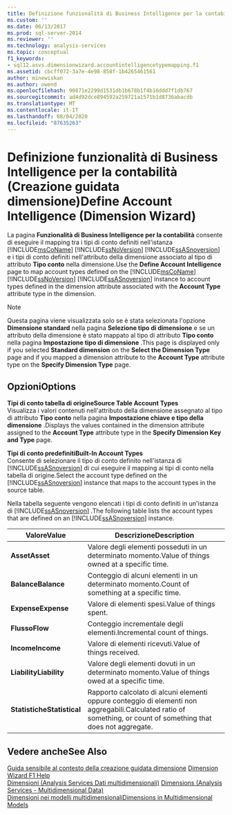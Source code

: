 ```yaml
---
title: Definizione funzionalità di Business Intelligence per la contabilità (creazione guidata dimensione) | Microsoft Docs
ms.custom: ''
ms.date: 06/13/2017
ms.prod: sql-server-2014
ms.reviewer: ''
ms.technology: analysis-services
ms.topic: conceptual
f1_keywords:
- sql12.asvs.dimensionwizard.accountintelligencetypemapping.f1
ms.assetid: cbcff072-3a7e-4e98-858f-1b4265461561
author: minewiskan
ms.author: owend
ms.openlocfilehash: 90871e2299d1531db1b678b1f4b16ddd7f1db767
ms.sourcegitcommit: ad4d92dce894592a259721a1571b1d8736abacdb
ms.translationtype: MT
ms.contentlocale: it-IT
ms.lasthandoff: 08/04/2020
ms.locfileid: "87635263"
---
```

# <a name="define-account-intelligence-dimension-wizard"></a><span data-ttu-id="a4ecf-102">Definizione funzionalità di Business Intelligence per la contabilità (Creazione guidata dimensione)</span><span class="sxs-lookup"><span data-stu-id="a4ecf-102">Define Account Intelligence (Dimension Wizard)</span></span>
  <span data-ttu-id="a4ecf-103">La pagina **Funzionalità di Business Intelligence per la contabilità** consente di eseguire il mapping tra i tipi di conto definiti nell'istanza [!INCLUDE[msCoName](../includes/msconame-md.md)] [!INCLUDE[ssNoVersion](../includes/ssnoversion-md.md)] [!INCLUDE[ssASnoversion](../includes/ssasnoversion-md.md)] e i tipi di conto definiti nell'attributo della dimensione associato al tipo di attributo **Tipo conto** nella dimensione.</span><span class="sxs-lookup"><span data-stu-id="a4ecf-103">Use the **Define Account Intelligence** page to map account types defined on the [!INCLUDE[msCoName](../includes/msconame-md.md)] [!INCLUDE[ssNoVersion](../includes/ssnoversion-md.md)] [!INCLUDE[ssASnoversion](../includes/ssasnoversion-md.md)] instance to account types defined in the dimension attribute associated with the **Account Type** attribute type in the dimension.</span></span>  
  
> [!NOTE]  
>  <span data-ttu-id="a4ecf-104"> Questa pagina viene visualizzata solo se è stata selezionata l'opzione **Dimensione standard** nella pagina **Selezione tipo di dimensione** e se un attributo della dimensione è stato mappato al tipo di attributo **Tipo conto** nella pagina **Impostazione tipo di dimensione** .</span><span class="sxs-lookup"><span data-stu-id="a4ecf-104">This page is displayed only if you selected **Standard dimension** on the **Select the Dimension Type** page and if you mapped a dimension attribute to the **Account Type** attribute type on the **Specify Dimension Type** page.</span></span>  
  
## <a name="options"></a><span data-ttu-id="a4ecf-105">Opzioni</span><span class="sxs-lookup"><span data-stu-id="a4ecf-105">Options</span></span>  
 <span data-ttu-id="a4ecf-106">**Tipi di conto tabella di origine**</span><span class="sxs-lookup"><span data-stu-id="a4ecf-106">**Source Table Account Types**</span></span>  
 <span data-ttu-id="a4ecf-107">Visualizza i valori contenuti nell'attributo della dimensione assegnato al tipo di attributo **Tipo conto** nella pagina **Impostazione chiave e tipo della dimensione** .</span><span class="sxs-lookup"><span data-stu-id="a4ecf-107">Displays the values contained in the dimension attribute assigned to the **Account Type** attribute type in the **Specify Dimension Key and Type** page.</span></span>  
  
 <span data-ttu-id="a4ecf-108">**Tipi di conto predefiniti**</span><span class="sxs-lookup"><span data-stu-id="a4ecf-108">**Built-In Account Types**</span></span>  
 <span data-ttu-id="a4ecf-109">Consente di selezionare il tipo di conto definito nell'istanza di [!INCLUDE[ssASnoversion](../includes/ssasnoversion-md.md)] di cui eseguire il mapping ai tipi di conto nella tabella di origine.</span><span class="sxs-lookup"><span data-stu-id="a4ecf-109">Select the account type defined on the [!INCLUDE[ssASnoversion](../includes/ssasnoversion-md.md)] instance that maps to the account types in the source table.</span></span>  
  
 <span data-ttu-id="a4ecf-110">Nella tabella seguente vengono elencati i tipi di conto definiti in un'istanza di [!INCLUDE[ssASnoversion](../includes/ssasnoversion-md.md)] .</span><span class="sxs-lookup"><span data-stu-id="a4ecf-110">The following table lists the account types that are defined on an [!INCLUDE[ssASnoversion](../includes/ssasnoversion-md.md)] instance.</span></span>  
  
|<span data-ttu-id="a4ecf-111">Valore</span><span class="sxs-lookup"><span data-stu-id="a4ecf-111">Value</span></span>|<span data-ttu-id="a4ecf-112">Descrizione</span><span class="sxs-lookup"><span data-stu-id="a4ecf-112">Description</span></span>|  
|-----------|-----------------|  
|<span data-ttu-id="a4ecf-113">**Asset**</span><span class="sxs-lookup"><span data-stu-id="a4ecf-113">**Asset**</span></span>|<span data-ttu-id="a4ecf-114">Valore degli elementi posseduti in un determinato momento.</span><span class="sxs-lookup"><span data-stu-id="a4ecf-114">Value of things owned at a specific time.</span></span>|  
|<span data-ttu-id="a4ecf-115">**Balance**</span><span class="sxs-lookup"><span data-stu-id="a4ecf-115">**Balance**</span></span>|<span data-ttu-id="a4ecf-116">Conteggio di alcuni elementi in un determinato momento.</span><span class="sxs-lookup"><span data-stu-id="a4ecf-116">Count of something at a specific time.</span></span>|  
|<span data-ttu-id="a4ecf-117">**Expense**</span><span class="sxs-lookup"><span data-stu-id="a4ecf-117">**Expense**</span></span>|<span data-ttu-id="a4ecf-118">Valore di elementi spesi.</span><span class="sxs-lookup"><span data-stu-id="a4ecf-118">Value of things spent.</span></span>|  
|<span data-ttu-id="a4ecf-119">**Flusso**</span><span class="sxs-lookup"><span data-stu-id="a4ecf-119">**Flow**</span></span>|<span data-ttu-id="a4ecf-120">Conteggio incrementale degli elementi.</span><span class="sxs-lookup"><span data-stu-id="a4ecf-120">Incremental count of things.</span></span>|  
|<span data-ttu-id="a4ecf-121">**Income**</span><span class="sxs-lookup"><span data-stu-id="a4ecf-121">**Income**</span></span>|<span data-ttu-id="a4ecf-122">Valore di elementi ricevuti.</span><span class="sxs-lookup"><span data-stu-id="a4ecf-122">Value of things received.</span></span>|  
|<span data-ttu-id="a4ecf-123">**Liability**</span><span class="sxs-lookup"><span data-stu-id="a4ecf-123">**Liability**</span></span>|<span data-ttu-id="a4ecf-124">Valore degli elementi dovuti in un determinato momento.</span><span class="sxs-lookup"><span data-stu-id="a4ecf-124">Value of things owed at a specific time.</span></span>|  
|<span data-ttu-id="a4ecf-125">**Statistiche**</span><span class="sxs-lookup"><span data-stu-id="a4ecf-125">**Statistical**</span></span>|<span data-ttu-id="a4ecf-126">Rapporto calcolato di alcuni elementi oppure conteggio di elementi non aggregabili.</span><span class="sxs-lookup"><span data-stu-id="a4ecf-126">Calculated ratio of something, or count of something that does not aggregate.</span></span>|  
  
## <a name="see-also"></a><span data-ttu-id="a4ecf-127">Vedere anche</span><span class="sxs-lookup"><span data-stu-id="a4ecf-127">See Also</span></span>  
 <span data-ttu-id="a4ecf-128">[Guida sensibile al contesto della creazione guidata dimensione](dimension-wizard-f1-help.md) </span><span class="sxs-lookup"><span data-stu-id="a4ecf-128">[Dimension Wizard F1 Help](dimension-wizard-f1-help.md) </span></span>  
 <span data-ttu-id="a4ecf-129">[Dimensioni &#40;Analysis Services Dati multidimensionali&#41;](multidimensional-models-olap-logical-dimension-objects/dimensions-analysis-services-multidimensional-data.md) </span><span class="sxs-lookup"><span data-stu-id="a4ecf-129">[Dimensions &#40;Analysis Services - Multidimensional Data&#41;](multidimensional-models-olap-logical-dimension-objects/dimensions-analysis-services-multidimensional-data.md) </span></span>  
 [<span data-ttu-id="a4ecf-130">Dimensioni nei modelli multidimensionali</span><span class="sxs-lookup"><span data-stu-id="a4ecf-130">Dimensions in Multidimensional Models</span></span>](multidimensional-models/dimensions-in-multidimensional-models.md)  
  
  
